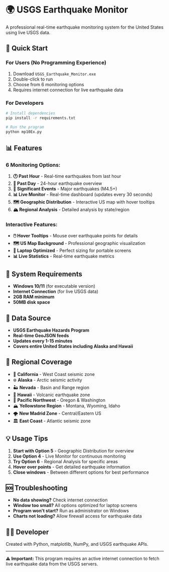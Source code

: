 # 🌍 USGS Earthquake Monitor

A professional real-time earthquake monitoring system for the United States using live USGS data.

## 🚀 Quick Start

### For Users (No Programming Experience)
1. Download `USGS_Earthquake_Monitor.exe`
2. Double-click to run
3. Choose from 6 monitoring options
4. Requires internet connection for live earthquake data

### For Developers
```bash
# Install dependencies
pip install -r requirements.txt

# Run the program
python mp10Ex.py
```

## 📊 Features

### 6 Monitoring Options:
1. **🕐 Past Hour** - Real-time earthquakes from last hour
2. **📅 Past Day** - 24-hour earthquake overview
3. **🌊 Significant Events** - Major earthquakes (M4.5+)
4. **📊 Live Monitor** - Real-time dashboard (updates every 30 seconds)
5. **🗺️ Geographic Distribution** - Interactive US map with hover tooltips
6. **🏔️ Regional Analysis** - Detailed analysis by state/region

### Interactive Features:
- **🖱️ Hover Tooltips** - Mouse over earthquake points for details
- **🗺️ US Map Background** - Professional geographic visualization
- **📱 Laptop Optimized** - Perfect sizing for portable screens
- **📊 Live Statistics** - Real-time earthquake metrics

## 🔧 System Requirements

- **Windows 10/11** (for executable version)
- **Internet Connection** (for live USGS data)
- **2GB RAM minimum**
- **50MB disk space**

## 📡 Data Source

- **USGS Earthquake Hazards Program**
- **Real-time GeoJSON feeds**
- **Updates every 1-15 minutes**
- **Covers entire United States including Alaska and Hawaii**

## 🎯 Regional Coverage

- 🌴 **California** - West Coast seismic zone
- ❄️ **Alaska** - Arctic seismic activity
- 🏜️ **Nevada** - Basin and Range region
- 🌺 **Hawaii** - Volcanic earthquake zone
- 🗽 **Pacific Northwest** - Oregon & Washington
- 🏔️ **Yellowstone Region** - Montana, Wyoming, Idaho
- 🌪️ **New Madrid Zone** - Central/Eastern US
- 🏛️ **East Coast** - Atlantic seismic zone

## 💡 Usage Tips

1. **Start with Option 5** - Geographic Distribution for overview
2. **Use Option 4** - Live Monitor for continuous monitoring
3. **Try Option 6** - Regional Analysis for specific areas
4. **Hover over points** - Get detailed earthquake information
5. **Close windows** - Between different options for best performance

## 🆘 Troubleshooting

- **No data showing?** Check internet connection
- **Window too small?** All options optimized for laptop screens
- **Program won't start?** Run as administrator on Windows
- **Charts not loading?** Allow firewall access for earthquake data

## 👨‍💻 Developer

Created with Python, matplotlib, NumPy, and USGS earthquake APIs.

---

**⚠️ Important:** This program requires an active internet connection to fetch live earthquake data from the USGS servers.
